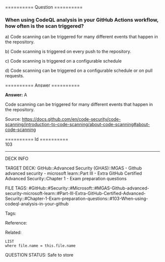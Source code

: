 ========== Question ==========  

### When using CodeQL analysis in your GitHub Actions workflow, how often is the scan triggered?

a) Code scanning can be triggered for many different events that happen in the repository.

b) Code scanning is triggered on every push to the repository.

c) Code scanning is triggered on a configurable schedule

d) Code scanning can be triggered on a configurable schedule or on pull requests.  

========== Answer ==========  

**Answer:** A

Code scanning can be triggered for many different events that happen in the repository.

Source: https://docs.github.com/en/code-security/code-scanning/introduction-to-code-scanning/about-code-scanning#about-code-scanning

========== Id ==========  
103

---

DECK INFO

TARGET DECK: GitHub::Advanced Security (GHAS)::MGAS - Github advanced security - microsoft learn::Part III - Extra GitHub Certified Advanced Security::Chapter 1 - Exam preparation questions

FILE TAGS: #GitHub::#Security::#Microsoft::#MGAS-Github-advanced-security-microsoft-learn::#Part-III-Extra-GitHub-Certified-Advanced-Security::#Chapter-1-Exam-preparation-questions::#103-When-using-codeql-analysis-in-your-github

Tags:

Reference:

Related:

```dataview
LIST
where file.name = this.file.name
```

QUESTION STATUS: Safe to store
